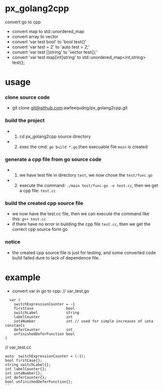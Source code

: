 # px_golang2cpp
convert go to cpp
- convert map to std::unordered_map
- convert array to vector
- convert 'var test bool' to 'bool test{}'
- convert 'var test = 2' to 'auto test = 2;'
- convert 'var test []string' to 'vector<string> test{};'
- convert 'var test map[int]string' to std::unordered_map<int,string> test{};

# usage
### clone source code
- git clone git@github.com:awfeequdng/px_golang2cpp.git
### build the project
- 1. cd px_golang2cpp source directory
- 2. exec the cmd: `go build *.go`,then execuable file `main` is created

### generate a cpp file from go source code
- 1. we have test file in directory `test`, we now chose the `test/func.go`
- 2. execute the command: `./main test/func.go -o test.cc`, then we get a cpp file: `test.cc`

### build the created cpp source file
- we now have the test.cc file, then we can execute the command like this: `g++ test.cc`
- if there have no error in building the cpp file `test.cc`, then we get the correct cpp source form go
  
### notice
- the created cpp source file is just for testing, and some converted code build failed dure to lack of dependence file. 

# example
- convert var in go to cpp: 
// var_test.go
```
  var (
	switchExpressionCounter = -1
	firstCase               bool
	switchLabel             string
	labelCounter            int
	iotaNumber              int // used for simple increases of iota constants
	deferCounter            int
	unfinishedDeferFunction bool
)
```
// var_test.cc
```
auto  switchExpressionCounter = (-1);
bool firstCase{};
string switchLabel{};
int labelCounter{};
int iotaNumber{};
int deferCounter{};
bool unfinishedDeferFunction{};
``  
